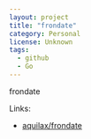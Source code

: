 ```yaml
---
layout: project
title: "frondate"
category: Personal
license: Unknown
tags:
  - github
  - Go
---
```


frondate

Links:

* [aquilax/frondate](https://github.com/aquilax/frondate)
